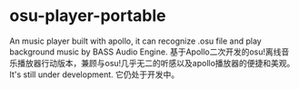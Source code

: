 osu-player-portable
===================

An music player built with apollo, it can recognize .osu file and play background music by BASS Audio Engine.
基于Apollo二次开发的osu!离线音乐播放器行动版本，兼顾与osu!几乎无二的听感以及apollo播放器的便捷和美观。
It's still under development.
它仍处于开发中。